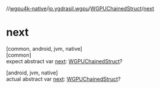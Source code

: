 //[wgpu4k-native](../../../index.md)/[io.ygdrasil.wgpu](../index.md)/[WGPUChainedStruct](index.md)/[next](next.md)

# next

[common, android, jvm, native]\
[common]\
expect abstract var [next](next.md): [WGPUChainedStruct](index.md)?

[android, jvm, native]\
actual abstract var [next](next.md): [WGPUChainedStruct](index.md)?